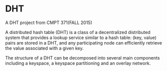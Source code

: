 # DHT
A DHT project from CMPT 371(FALL 2015)

A distributed hash table (DHT) is a class of a decentralized distributed system that provides a lookup service similar to a hash table: (key, value) pairs are stored in a DHT, and any participating node can efficiently retrieve the value associated with a given key. 

The structure of a DHT can be decomposed into several main components including a keyspace, a keyspace partitioning and an overlay network. 
